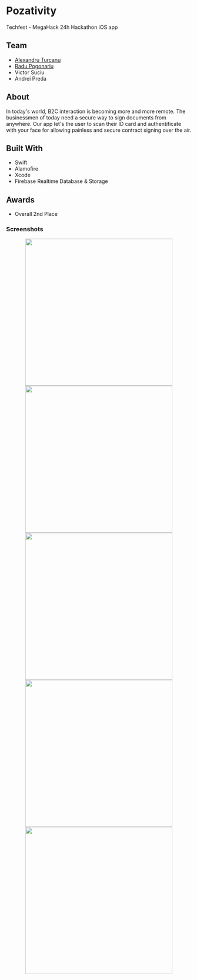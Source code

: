 # Pozativity
Techfest - MegaHack 24h Hackathon iOS app

## Team

- [Alexandru Turcanu](https://github.com/Pondorasti)
- [Radu Pogonariu](https://github.com/walle256)
- Victor Suciu
- Andrei Preda

## About 

In today's world, B2C interaction is becoming more and more remote. The businessmen of today need a secure way to sign documents from anywhere. Our app let's the user to scan their ID card and authentificate with your face for allowing painless and secure contract signing over the air.

## Built With

- Swift
- Alamofire
- Xcode
- Firebase Realtime Database & Storage

## Awards

- Overall 2nd Place

### Screenshots

<p align="center">
    <img src="https://github.com/Pondorasti/Pozativity/blob/master/Screenshots/IMG_1123.PNG" width="400">
    <img src="https://github.com/Pondorasti/Pozativity/blob/master/Screenshots/IMG_1124.png" width="400">
    <img src="https://github.com/Pondorasti/Pozativity/blob/master/Screenshots/IMG_1125.png" width="400">
    <img src="https://github.com/Pondorasti/Pozativity/blob/master/Screenshots/IMG_1126.png" width="400">
    <img src="https://github.com/Pondorasti/Pozativity/blob/master/Screenshots/IMG_1126.png" width="400">
</p>


